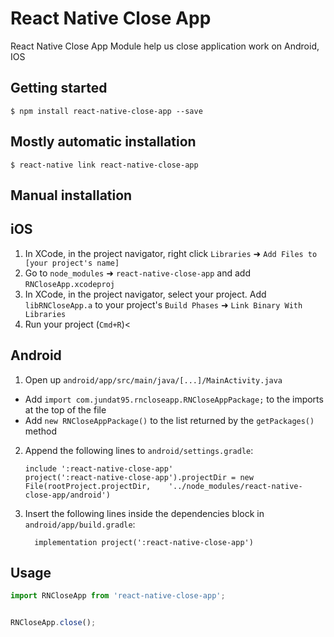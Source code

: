 
# React Native Close App
React Native Close App Module help us close application work on Android, IOS

## Getting started

`$ npm install react-native-close-app --save`

## Mostly automatic installation

`$ react-native link react-native-close-app`

## Manual installation


## iOS

1. In XCode, in the project navigator, right click `Libraries` ➜ `Add Files to [your project's name]`
2. Go to `node_modules` ➜ `react-native-close-app` and add `RNCloseApp.xcodeproj`
3. In XCode, in the project navigator, select your project. Add `libRNCloseApp.a` to your project's `Build Phases` ➜ `Link Binary With Libraries`
4. Run your project (`Cmd+R`)<

## Android

1. Open up `android/app/src/main/java/[...]/MainActivity.java`
  - Add `import com.jundat95.rncloseapp.RNCloseAppPackage;` to the imports at the top of the file
  - Add `new RNCloseAppPackage()` to the list returned by the `getPackages()` method
2. Append the following lines to `android/settings.gradle`:
  	```
  	include ':react-native-close-app'
  	project(':react-native-close-app').projectDir = new File(rootProject.projectDir, 	'../node_modules/react-native-close-app/android')
  	```
3. Insert the following lines inside the dependencies block in `android/app/build.gradle`:
  	```
      implementation project(':react-native-close-app')
  	```


## Usage
```javascript
import RNCloseApp from 'react-native-close-app';


RNCloseApp.close();
```
  